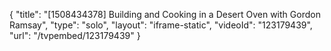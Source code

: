 {
    "title": "[1508434378] Building and Cooking in a Desert Oven with Gordon Ramsay",
    "type": "solo",
    "layout": "iframe-static",
    "videoId": "123179439",
    "url": "\/tvpembed\/123179439"
}